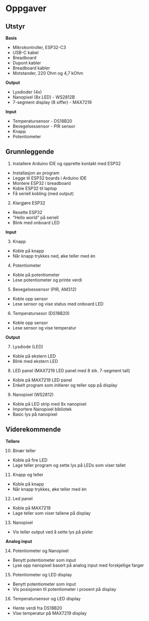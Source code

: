 # Oppgaver

## Utstyr


**Basis**

* Mikrokontroller, ESP32-C3
* USB-C kabel
* Breadboard
* Dupont kabler
* Breadboard kabler
* Motstander,  220 Ohm og 4,7 kOhm


**Output**

* Lysdioder (4x)
* Nanopixel (8x LED) - WS2812B
* 7-segment display (8 siffer) - MAX7219


**Input**

* Temperatursensor - DS18B20
* Bevegelsessensor - PIR sensor
* Knapp
* Potentiometer

## Grunnleggende

1. Installere Arduino IDE og opprette kontakt med ESP32
  * Installasjon av program
  * Legge til ESP32 boards i Arduino IDE
  * Montere ESP32 i breadboard
  * Koble ESP32 til laptop
  * Få seriell kobling (med output)

2. Klargjøre ESP32
  * Resette ESP32
  * “Hello world” på seriell
  * Blink med onboard LED


**Input**

3. Knapp
  * Koble på knapp
  * Når knapp trykkes ned, øke teller med én

4. Potentiometer
  * Koble på potentiometer
  * Lese potentiometer og printe verdi

5. Bevegelsessensor (PIR, AM312)
  * Koble opp sensor
  * Lese sensor og vise status med onboard LED

6. Temperatursesor (DS18B20)
  * Koble opp sensor
  * Lese sensor og vise temperatur


**Output**

7. Lysdiode (LED)
  * Koble på ekstern LED
  * Blink med ekstern LED

8. LED panel (MAX7219 LED panel med 8 stk. 7-segment tall)
  * Koble på MAX7219 LED panel
  * Enkelt program som initierer og teller opp på display

9. Nanopixel (WS2812)
  * Koble på LED strip med 8x nanopixel
  * Importere Nanopixel bibliotek
  * Basic lys på nanopixel


## Viderekommende

**Tellere**

10. Binær teller
  * Koble på fire LED
  * Lage teller program og sette lys på LEDs som viser tallet

11. Knapp og teller
  * Koble på knapp
  * Når knapp trykkes, øke teller med én

12. Led panel
  * Koble på MAX7219
  * Lage teller som viser tallene på display
13. Nanopixel
  * Vis teller output ved å sette lys på pixler


**Analog input**

14. Potentiometer og Nanopixel
  * Benytt potentiometer som input
  * Lyse opp nanopixel basert på analog input med forskjellige farger

15. Potentiometer og LED display
  * Benytt potentiometer som input
  * Vis posisjonen til potentiometer i prosent på display

16. Temperatursensor og LED display
  * Hente verdi fra DS18B20
  * Vise temperatur på MAX7219 display

